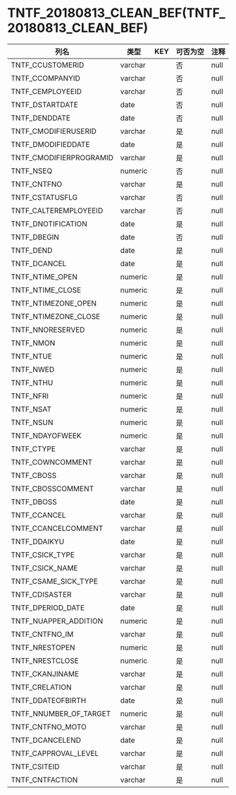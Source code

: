 # TNTF_20180813_CLEAN_BEF(TNTF_20180813_CLEAN_BEF)
| 列名   | 类型   | KEY  | 可否为空 | 注释   |
| ---- | ---- | ---- | ---- | ---- |
|TNTF_CCUSTOMERID|varchar||否|null|
|TNTF_CCOMPANYID|varchar||否|null|
|TNTF_CEMPLOYEEID|varchar||否|null|
|TNTF_DSTARTDATE|date||否|null|
|TNTF_DENDDATE|date||否|null|
|TNTF_CMODIFIERUSERID|varchar||是|null|
|TNTF_DMODIFIEDDATE|date||是|null|
|TNTF_CMODIFIERPROGRAMID|varchar||是|null|
|TNTF_NSEQ|numeric||否|null|
|TNTF_CNTFNO|varchar||是|null|
|TNTF_CSTATUSFLG|varchar||否|null|
|TNTF_CALTEREMPLOYEEID|varchar||否|null|
|TNTF_DNOTIFICATION|date||是|null|
|TNTF_DBEGIN|date||否|null|
|TNTF_DEND|date||是|null|
|TNTF_DCANCEL|date||是|null|
|TNTF_NTIME_OPEN|numeric||是|null|
|TNTF_NTIME_CLOSE|numeric||是|null|
|TNTF_NTIMEZONE_OPEN|numeric||是|null|
|TNTF_NTIMEZONE_CLOSE|numeric||是|null|
|TNTF_NNORESERVED|numeric||是|null|
|TNTF_NMON|numeric||是|null|
|TNTF_NTUE|numeric||是|null|
|TNTF_NWED|numeric||是|null|
|TNTF_NTHU|numeric||是|null|
|TNTF_NFRI|numeric||是|null|
|TNTF_NSAT|numeric||是|null|
|TNTF_NSUN|numeric||是|null|
|TNTF_NDAYOFWEEK|numeric||是|null|
|TNTF_CTYPE|varchar||是|null|
|TNTF_COWNCOMMENT|varchar||是|null|
|TNTF_CBOSS|varchar||是|null|
|TNTF_CBOSSCOMMENT|varchar||是|null|
|TNTF_DBOSS|date||是|null|
|TNTF_CCANCEL|varchar||是|null|
|TNTF_CCANCELCOMMENT|varchar||是|null|
|TNTF_DDAIKYU|date||是|null|
|TNTF_CSICK_TYPE|varchar||是|null|
|TNTF_CSICK_NAME|varchar||是|null|
|TNTF_CSAME_SICK_TYPE|varchar||是|null|
|TNTF_CDISASTER|varchar||是|null|
|TNTF_DPERIOD_DATE|date||是|null|
|TNTF_NUAPPER_ADDITION|numeric||是|null|
|TNTF_CNTFNO_IM|varchar||是|null|
|TNTF_NRESTOPEN|numeric||是|null|
|TNTF_NRESTCLOSE|numeric||是|null|
|TNTF_CKANJINAME|varchar||是|null|
|TNTF_CRELATION|varchar||是|null|
|TNTF_DDATEOFBIRTH|date||是|null|
|TNTF_NNUMBER_OF_TARGET|numeric||是|null|
|TNTF_CNTFNO_MOTO|varchar||是|null|
|TNTF_DCANCELEND|date||是|null|
|TNTF_CAPPROVAL_LEVEL|varchar||是|null|
|TNTF_CSITEID|varchar||是|null|
|TNTF_CNTFACTION|varchar||是|null|
